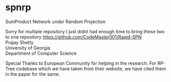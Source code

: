 # spnrp
SumProduct Network under Random Projection

Sorry for multiple repository I just didnt had enough time to bring these two to one repository 
https://github.com/CodeMaster001/Rapid-SPN </br>
Prajay Shetty </br>
University of Georgia </br>
Department of Computer Science </br>

Special Thanks to European Community for helping in the research.
For RP-Tree codebase which we have taken from their website, we have cited them in the paper for the same.
